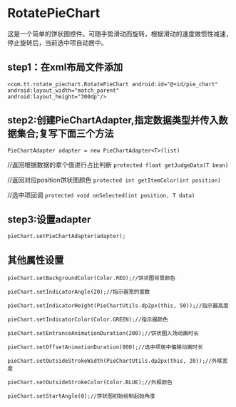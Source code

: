 # RotatePieChart
这是一个简单的饼状图控件。可随手势滑动而旋转，根据滑动的速度做惯性减速，停止旋转后，当前选中项自动居中。

## step1：在xml布局文件添加
`<com.tt.rotate_piechart.RotatePieChart
        android:id="@+id/pie_chart"
        android:layout_width="match_parent"       
        android:layout_height="300dp"/>`
    
## step2:创建PieChartAdapter,指定数据类型并传入数据集合;复写下面三个方法
`PieChartAdapter adapter = new PieChartAdapter<T>(list)`

//返回根据数据的拿个值进行占比判断
`protected float getJudgeData(T bean)`

//返回对应position饼状图颜色
`protected int getItemColor(int position)`

//选中项回调
`protected void onSelected(int position, T data)`

## step3:设置adapter
`pieChart.setPieChartAdapter(adapter);`

## 其他属性设置
`pieChart.setBackgroundColor(Color.RED);//饼状图背景颜色`

`pieChart.setIndicatorAngle(20);//指示器宽的度数`

`pieChart.setIndicatorHeight(PieChartUtils.dp2px(this, 50));//指示器高度`

`pieChart.setIndicatorColor(Color.GREEN);//指示器颜色`

`pieChart.setEntranceAnimationDuration(200);//饼状图入场动画时长`

`pieChart.setOffsetAnimationDuration(800);//选中项居中偏移动画时长`

`pieChart.setOutsideStrokeWidth(PieChartUtils.dp2px(this, 20));//外框宽度`

`pieChart.setOutsideStrokeColor(Color.BLUE);//外框颜色`

`pieChart.setStartAngle(0);//饼状图初始绘制起始角度`

